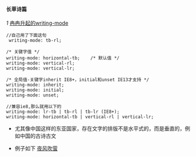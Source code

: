 #### 长草诗篇
*1* [冉冉升起的writing-mode](http://www.zhangxinxu.com/wordpress/2016/04/css-writing-mode/)

    //自己用了下面这句
     writing-mode: tb-rl; 

    /* 关键字值 */
    writing-mode: horizontal-tb;    /* 默认值 */
    writing-mode: vertical-rl;
    writing-mode: vertical-lr;

    /* 全局值-关键字inherit IE8+，initial和unset IE13才支持 */
    writing-mode: inherit;
    writing-mode: initial;
    writing-mode: unset;

    //兼容ie8,那么就用以下的
    writing-mode: lr-tb | tb-rl | tb-lr (IE8+);
    writing-mode: horizontal-tb | vertical-rl | vertical-lr;

* 尤其像中国这样的东亚国家，存在文字的排版不是水平式的，而是垂直的，例如中国的古诗古文

* 例子如下 [夜风吹萤](https://lianjion.github.io/webshow/nightskygrass/snight.html)


